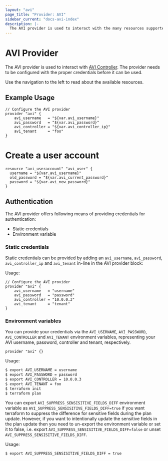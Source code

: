 ```yaml
---
layout: "avi"
page_title: "Provider: AVI"
sidebar_current: "docs-avi-index"
description: |-
  The AVI provider is used to interact with the many resources supported by AVI. The provider needs to be configured with the proper credentials before it can be used.
---
```


# AVI Provider

The AVI provider is used to interact with [AVI Controller](https://avinetworks.com/).
The provider needs
to be configured with the proper credentials before it can be used.

Use the navigation to the left to read about the available resources.

## Example Usage

```hcl
// Configure the AVI provider
provider "avi" {
    avi_username   = "${var.avi_username}"
    avi_password   = "${var.avi_password}"
    avi_controller = "${var.avi_controller_ip}"
    avi_tenant     = "foo"
}
```

# Create a user account
```hcl
resource "avi_useraccount" "avi_user" {
  username = "${var.avi_username}"
  old_password = "${var.avi_current_password}"
  password = "${var.avi_new_password}"
}
```

## Authentication

The AVI provider offers following means of providing credentials for
authentication:

- Static credentials
- Environment variable

### Static credentials ###

Static credentials can be provided by adding an `avi_username`, `avi_password`, `avi_controller_ip` and `avi_tenant` in-line in the
AVI provider block:

Usage:

```hcl
// Configure the AVI provider
provider "avi" {
    avi_username   = "username"
    avi_password   = "password"
    avi_controller = "10.0.0.3"
    avi_tenant     = "tenant"
}
```

### Environment variables

You can provide your credentials via the `AVI_USERNAME`, `AVI_PASSWORD`, `AVI_CONTROLLER` and `AVI_TENANT`
environment variables, representing your AVI username, password, controller and tenant, respectively.

```hcl
provider "avi" {}
```
Usage:

```sh
$ export AVI_USERNAME = username
$ export AVI_PASSWORD = password
$ export AVI_CONTROLLER = 10.0.0.3
$ export AVI_TENANT = foo
$ terraform init
$ terraform plan
```

You can export `AVI_SUPPRESS_SENSISITIVE_FIELDS_DIFF` environment variable as `AVI_SUPPRESS_SENSISITIVE_FIELDS_DIFF=true`
if you want terraform to suppress the difference for sensitive fields during the plan update. However, if you want to
intentionally update the sensitive fields in the plan update then you need to un-export the environment variable or set
it to false, i.e. export `AVI_SUPPRESS_SENSISITIVE_FIELDS_DIFF=false` or unset `AVI_SUPPRESS_SENSISITIVE_FIELDS_DIFF`.

Usage:
```sh
$ export AVI_SUPPRESS_SENSISITIVE_FIELDS_DIFF = true
```
